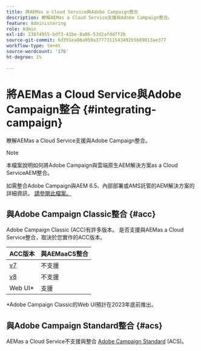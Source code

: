 ```yaml
---
title: 將AEMas a Cloud Service與Adobe Campaign整合
description: 瞭解AEMas a Cloud Service支援與Adobe Campaign整合。
feature: Administering
role: Admin
exl-id: 23874955-bdf3-41be-8a06-53d2afdd7f2b
source-git-commit: 6d391ea86a950a3777311543492b5b89813ae377
workflow-type: tm+mt
source-wordcount: '176'
ht-degree: 1%

---
```



# 將AEMas a Cloud Service與Adobe Campaign整合 {#integrating-campaign}

瞭解AEMas a Cloud Service支援與Adobe Campaign整合。

>[!NOTE]
>
>本檔案說明如何將Adobe Campaign與雲端原生AEM解決方案as a Cloud ServiceAEM整合。
>
>如需整合Adobe Campaign與AEM 6.5、內部部署或AMS託管的AEM解決方案的詳細資訊， [請參閱此檔案。](https://experienceleague.adobe.com/docs/experience-manager-65/administering/integration/campaign.html)

## 與Adobe Campaign Classic整合 {#acc}

Adobe Campaign Classic (ACC)有許多版本。 是否支援與AEMas a Cloud Service整合，取決於您實作的ACC版本。

| ACC版本 | 與AEMaaCS整合 |
|---|---|
| [v7](https://experienceleague.adobe.com/docs/campaign-classic.html) | 不支援 |
| [v8](https://experienceleague.adobe.com/docs/campaign-v8.html) | 不支援 |
| Web UI* | 支援 |

*Adobe Campaign Classic的Web UI預計在2023年底前推出。

## 與Adobe Campaign Standard整合 {#acs}

AEMas a Cloud Service不支援與整合 [Adobe Campaign Standard](https://experienceleague.adobe.com/docs/campaign-standard.html) (ACS)。
